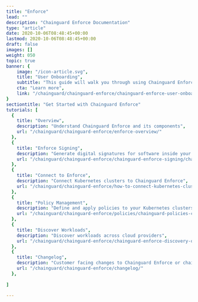 ```yaml
---
title: "Enforce"
lead: ""
description: "Chainguard Enforce Documentation"
type: "article"
date: 2020-10-06T08:48:45+00:00
lastmod: 2020-10-06T08:48:45+00:00
draft: false
images: []
weight: 050
topic: true
banner: {
    image: "/icon-article.svg",
    title: "User Onboarding",
    subtitle: "This guide will walk you through using Chainguard Enforce on a local Kubernetes cluster",
    cta: "Learn more",
    link: "/chainguard/chainguard-enforce/chainguard-enforce-user-onboarding/"
}
sectiontitle: "Get Started with Chainguard Enforce"
tutorials: [
  {
    title: "Overview",
    description: "Understand Chainguard Enforce and its components",
    url: "/chainguard/chainguard-enforce/enforce-overview/"
  },
  {
    title: "Enforce Signing",
    description: "Generate digital signatures for software inside your organization",
    url: "/chainguard/chainguard-enforce/chainguard-enforce-signing/chainguard-enforce-signing-faqs/"
  },
  {
    title: "Connect to Enforce",
    description: "Connect Kubernetes clusters to Chainguard Enforce",
    url: "/chainguard/chainguard-enforce/how-to-connect-kubernetes-clusters/"
  },
  {
    title: "Policy Management",
    description: "Define and apply policies to your Kubernetes clusters",
    url: "/chainguard/chainguard-enforce/policies/chainguard-policies-cli/"
  },
  {
    title: "Discover Workloads",
    description: "Discover workloads across cloud providers",
    url: "/chainguard/chainguard-enforce/chainguard-enforce-discovery-onboarding/"
  },
  {
    title: "Changelog",
    description: "Customer facing changes to Chainguard Enforce or chainctl",
    url: "/chainguard/chainguard-enforce/changelog/"
  },
  
]

---
```

